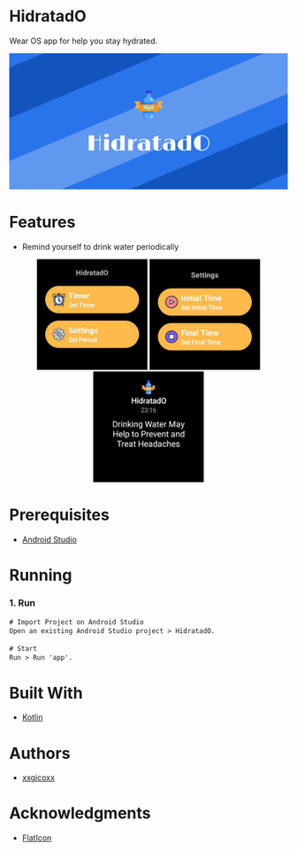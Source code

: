 # HidratadO
Wear OS app for help you stay hydrated.

<p align="center">
  <img src="assets/imgs/hidratado.png" width="1024">
</p>

# Features
* Remind yourself to drink water periodically

<p align="center" width="100" >
  <img src="assets/imgs/hidratado-menu.jpg" width="200">
  <img src="assets/imgs/hidratado-settings.jpg" width="200">
  <img src="assets/imgs/hidratado-notification.jpg" width="200">
</p>

# Prerequisites
* [Android Studio](https://developer.android.com/studio)

# Running
### 1. Run
````
# Import Project on Android Studio
Open an existing Android Studio project > HidratadO.

# Start
Run > Run 'app'.
````

# Built With
* [Kotlin](https://kotlinlang.org/)

# Authors
* [xxgicoxx](https://github.com/xxgicoxx)

# Acknowledgments
* [FlatIcon](https://www.flaticon.com/)

